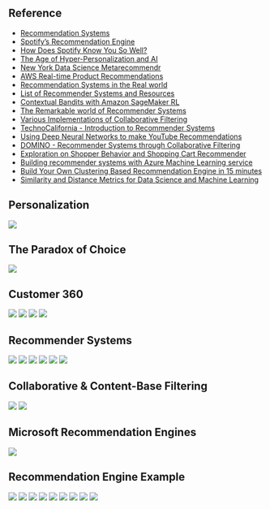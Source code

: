 ## Reference
* [Recommendation Systems](https://medium.com/x8-the-ai-community/recommendation-system-db51c868f13d)
* [Spotify’s Recommendation Engine](https://medium.com/datadriveninvestor/behind-spotify-recommendation-engine-a9b5a27a935)
* [How Does Spotify Know You So Well?](https://medium.com/s/story/spotifys-discover-weekly-how-machine-learning-finds-your-new-music-19a41ab76efe)
* [The Age of Hyper-Personalization and AI](https://blog.goodaudience.com/the-age-of-hyper-personalization-and-ai-2400d7efcb4)
* [New York Data Science Metarecommendr](https://nycdatascience.com/blog/student-works/capstone/metarecommendr-recommendation-system-video-games-movies-tv-shows/)
* [AWS Real-time Product Recommendations](https://d1.awsstatic.com/Marketplace/scenarios/bi/Q42017/BIA13-realtime-product-recommendations-scenario-brief.pdf)
* [Recommendation Systems in the Real world](https://towardsdatascience.com/recommendation-systems-in-the-real-world-51e3948772f3)
* [List of Recommender Systems and Resources](https://github.com/grahamjenson/list_of_recommender_systems)
* [Contextual Bandits with Amazon SageMaker RL](https://github.com/awslabs/amazon-sagemaker-examples/blob/master/reinforcement_learning/bandits_statlog_vw_customEnv/bandits_statlog_vw_customEnv.ipynb)
* [The Remarkable world of Recommender Systems](https://towardsdatascience.com/the-remarkable-world-of-recommender-systems-bff4b9cbe6a7)
* [Various Implementations of Collaborative Filtering](https://towardsdatascience.com/various-implementations-of-collaborative-filtering-100385c6dfe0)
* [TechnoCalifornia - Introduction to Recommender Systems](http://technocalifornia.blogspot.com/2014/08/introduction-to-recommender-systems-4.html?m=1&from=singlemessage&isappinstalled=0)
* [Using Deep Neural Networks to make YouTube Recommendations](https://towardsdatascience.com/using-deep-neural-networks-to-make-youtube-recommendations-dfc0a1a13d1e)
* [DOMINO - Recommender Systems through Collaborative Filtering](https://blog.dominodatalab.com/recommender-systems-collaborative-filtering/)
* [Exploration on Shopper Behavior and Shopping Cart Recommender](https://towardsdatascience.com/shopper-behavior-analysis-de3ff6b696b8)
* [Building recommender systems with Azure Machine Learning service](https://azure.microsoft.com/en-us/blog/building-recommender-systems-with-azure-machine-learning-service/)
* [Build Your Own Clustering Based Recommendation Engine in 15 minutes](https://towardsdatascience.com/build-your-own-clustering-based-recommendation-engine-in-15-minutes-bdddd591d394)
* [Similarity and Distance Metrics for Data Science and Machine Learning](https://medium.com/dataseries/similarity-and-distance-metrics-for-data-science-and-machine-learning-e5121b3956f8)

## Personalization
![](https://github.com/geoffreylink/Projects/blob/master/02%20Recommender%20Systems/images/Personalization.png)

## The Paradox of Choice
![](https://github.com/geoffreylink/Projects/blob/master/02%20Recommender%20Systems/images/TheParadoxOfChoice.png)

## Customer 360
![](https://github.com/geoffreylink/Projects/blob/master/02%20Recommender%20Systems/images/Customer360.png)
![](https://github.com/geoffreylink/Projects/blob/master/02%20Recommender%20Systems/images/TheGoalOfRecommenderSystems.png)
![](https://github.com/geoffreylink/Projects/blob/master/02%20Recommender%20Systems/images/LongTail.png)
![](https://github.com/geoffreylink/Projects/blob/master/02%20Recommender%20Systems/images/RatingFrequency.png)

## Recommender Systems
![](https://github.com/geoffreylink/Projects/blob/master/02%20Recommender%20Systems/images/RecommenderSystemApproach_01.png)
![](https://github.com/geoffreylink/Projects/blob/master/02%20Recommender%20Systems/images/RecommenderSystemApproach_02.png)
![](https://github.com/geoffreylink/Projects/blob/master/02%20Recommender%20Systems/images/EverythingisaRecommendation.png)
![](https://github.com/geoffreylink/Projects/blob/master/02%20Recommender%20Systems/images/MatrixFactorization.png)
![](https://github.com/geoffreylink/Projects/blob/master/02%20Recommender%20Systems/images/SimilarityMeasures.png)
![](https://github.com/geoffreylink/Projects/blob/master/02%20Recommender%20Systems/images/SimilarityMeasuresCosineEuclidean.png)

## Collaborative & Content-Base Filtering
![](https://github.com/geoffreylink/Projects/blob/master/02%20Recommender%20Systems/images/CollaborativeContent.png)
![](https://github.com/geoffreylink/Projects/blob/master/02%20Recommender%20Systems/images/CollaborativeFilteringExample.png)

## Microsoft Recommendation Engines
![](https://github.com/geoffreylink/Projects/blob/master/02%20Recommender%20Systems/images/MicrosoftRecommendationEngines.png)

## Recommendation Engine Example
![](https://github.com/geoffreylink/Projects/blob/master/02%20Recommender%20Systems/images/TypicalRecommenderPipeline.png)
![](https://github.com/geoffreylink/Projects/blob/master/02%20Recommender%20Systems/images/TypicalRecommendationSystem.png)
![](https://github.com/geoffreylink/Projects/blob/master/02%20Recommender%20Systems/images/RecommendationEngineExample_01.png)
![](https://github.com/geoffreylink/Projects/blob/master/02%20Recommender%20Systems/images/RecommendationEngineExample_02.png)
![](https://github.com/geoffreylink/Projects/blob/master/02%20Recommender%20Systems/images/RecommendationEngineExample_03.png)
![](https://github.com/geoffreylink/Projects/blob/master/02%20Recommender%20Systems/images/CollaborativeFiltering.png)
![](https://github.com/geoffreylink/Projects/blob/master/02%20Recommender%20Systems/images/CollaborativeFilteringModel.png)
![](https://github.com/geoffreylink/Projects/blob/master/02%20Recommender%20Systems/images/HybridEnsemble.png)
![](https://github.com/geoffreylink/Projects/blob/master/02%20Recommender%20Systems/images/Hybrid.png)
